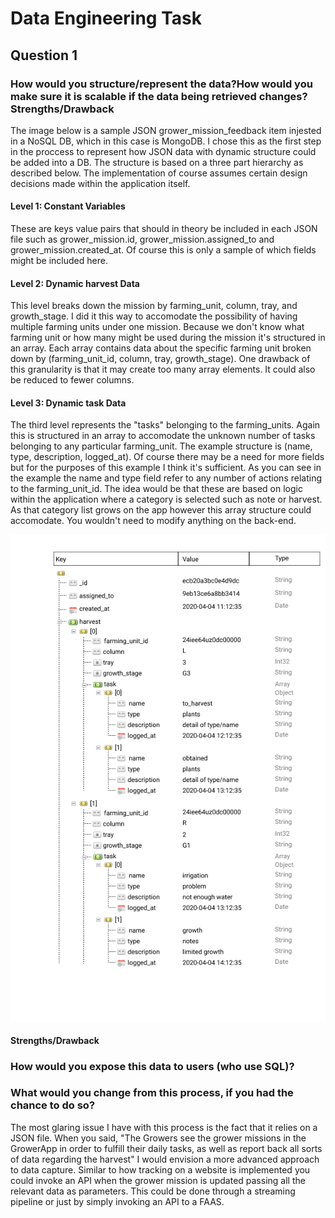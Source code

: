 # Data Engineering Task

## Question 1


### How would you structure/represent the data?How would you make sure it is scalable if the data being retrieved changes?Strengths/Drawback

The image below is a sample JSON grower_mission_feedback item injested in a NoSQL DB, which in this case is MongoDB. I chose this as the first step in the proccess to represent how JSON data with dynamic structure could be added into a DB. The structure is based on a three part hierarchy as described below. The implementation of course assumes certain design decisions made within the application itself.


#### Level 1: Constant Variables
These are keys value pairs that should in theory be included in each JSON file such as grower_mission.id, grower_mission.assigned_to and grower_mission.created_at. Of course this is only a sample of which fields might be included here. 


#### Level 2: Dynamic harvest Data
This level breaks down the mission by farming_unit, column, tray, and growth_stage. I did it this way to accomodate the possibility of having multiple farming units under one mission. Because we don't know what farming unit or how many might be used during the mission it's structured in an array. Each array contains data about the specific farming unit broken down by (farming_unit_id, column, tray, growth_stage). One drawback of this granularity is that it may create too many array elements. It could also be reduced to fewer columns.

#### Level 3: Dynamic task Data
The third level represents the "tasks" belonging to the farming_units. Again this is structured in an array to accomodate the unknown number of tasks belonging to any particular farming_unit. The example structure is (name, type, description, logged_at). Of course there may be a need for more fields but for the purposes of this example I think it's sufficient. As you can see in the example the name and type field refer to any number of actions relating to the farming_unit_id. The idea would be that these are based on logic within the application where a category is selected such as note or harvest. As that category list grows on the app however this array structure could accomodate. You wouldn't need to modify anything on the back-end.


![alt_text](/images/Infarm.png)


#### Strengths/Drawback

### How would you expose this data to users (who use SQL)?

### What would you change from this process, if you had the chance to do so?
The most glaring issue I have with this process is the fact that it relies on a JSON file. When you said, "The Growers see the grower missions in the GrowerApp in order to fulfill their daily tasks, as well as report back all sorts of data regarding the harvest" I would envision a more advanced approach to data capture. Similar to how tracking on a website is implemented you could invoke an API when the grower mission is updated passing all the relevant data as parameters. This could be done through a streaming pipeline or just by simply invoking an API to a FAAS. 




